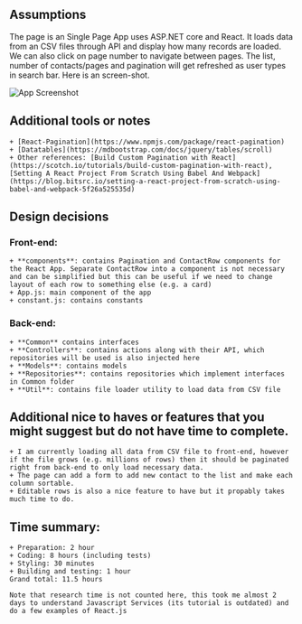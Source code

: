 ## Assumptions

The page is an Single Page App uses ASP.NET core and React. It loads data from an CSV files through API and display how many records are loaded. 
We can also click on page number to navigate between pages. The list, number of contacts/pages and pagination will get refreshed as user types in search bar. Here is an screen-shot.

![App Screenshot](screenshot.gif)

## Additional tools or notes

    + [React-Pagination](https://www.npmjs.com/package/react-pagination)
    + [Datatables](https://mdbootstrap.com/docs/jquery/tables/scroll)
    + Other references: [Build Custom Pagination with React](https://scotch.io/tutorials/build-custom-pagination-with-react), [Setting A React Project From Scratch Using Babel And Webpack](https://blog.bitsrc.io/setting-a-react-project-from-scratch-using-babel-and-webpack-5f26a525535d)

## Design decisions

### Front-end:

    + **components**: contains Pagination and ContactRow components for the React App. Separate ContactRow into a component is not necessary and can be simplified but this can be useful if we need to change layout of each row to something else (e.g. a card)
    + App.js: main component of the app
    + constant.js: contains constants

### Back-end: 
    + **Common** contains interfaces
    + **Controllers**: contains actions along with their API, which repositories will be used is also injected here
    + **Models**: contains models
    + **Repositories**: contains repositories which implement interfaces in Common folder
    + **Util**: contains file loader utility to load data from CSV file


## Additional nice to haves or features that you might suggest but do not have time to complete.

    + I am currently loading all data from CSV file to front-end, however if the file grows (e.g. millions of rows) then it should be paginated right from back-end to only load necessary data.
    + The page can add a form to add new contact to the list and make each column sortable.
    + Editable rows is also a nice feature to have but it propably takes much time to do.

## Time summary:

    + Preparation: 2 hour
    + Coding: 8 hours (including tests)
    + Styling: 30 minutes
    + Building and testing: 1 hour
    Grand total: 11.5 hours

    Note that research time is not counted here, this took me almost 2 days to understand Javascript Services (its tutorial is outdated) and do a few examples of React.js

